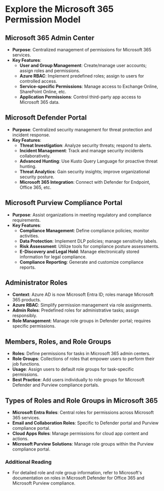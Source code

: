 # Explore the Microsoft 365 Permission Model

## Microsoft 365 Admin Center
- **Purpose**: Centralized management of permissions for Microsoft 365 services.
- **Key Features**:
  - **User and Group Management**: Create/manage user accounts; assign roles and permissions.
  - **Azure RBAC**: Implement predefined roles; assign to users for controlled access.
  - **Service-specific Permissions**: Manage access to Exchange Online, SharePoint Online, etc.
  - **Application Permissions**: Control third-party app access to Microsoft 365 data.

## Microsoft Defender Portal
- **Purpose**: Centralized security management for threat protection and incident response.
- **Key Features**:
  - **Threat Investigation**: Analyze security threats; respond to alerts.
  - **Incident Management**: Track and manage security incidents collaboratively.
  - **Advanced Hunting**: Use Kusto Query Language for proactive threat hunting.
  - **Threat Analytics**: Gain security insights; improve organizational security posture.
  - **Microsoft 365 Integration**: Connect with Defender for Endpoint, Office 365, etc.

## Microsoft Purview Compliance Portal
- **Purpose**: Assist organizations in meeting regulatory and compliance requirements.
- **Key Features**:
  - **Compliance Management**: Define compliance policies; monitor activities.
  - **Data Protection**: Implement DLP policies; manage sensitivity labels.
  - **Risk Assessment**: Utilize tools for compliance posture assessments.
  - **E-Discovery and Legal Hold**: Manage electronically stored information for legal compliance.
  - **Compliance Reporting**: Generate and customize compliance reports.

## Administrator Roles
- **Context**: Azure AD is now Microsoft Entra ID; roles manage Microsoft 365 products.
- **Azure RBAC**: Simplify permission management via role assignments.
- **Admin Roles**: Predefined roles for administrative tasks; assign responsibly.
- **Role Management**: Manage role groups in Defender portal; requires specific permissions.

## Members, Roles, and Role Groups
- **Roles**: Define permissions for tasks in Microsoft 365 admin centers.
- **Role Groups**: Collections of roles that empower users to perform their job functions.
- **Usage**: Assign users to default role groups for task-specific permissions.
- **Best Practice**: Add users individually to role groups for Microsoft Defender and Purview compliance portals.

## Types of Roles and Role Groups in Microsoft 365
- **Microsoft Entra Roles**: Central roles for permissions across Microsoft 365 services.
- **Email and Collaboration Roles**: Specific to Defender portal and Purview compliance portal.
- **Cloud Apps Roles**: Manage permissions for cloud app content and actions.
- **Microsoft Purview Solutions**: Manage role groups within the Purview compliance portal.

### Additional Reading
- For detailed role and role group information, refer to Microsoft's documentation on roles in Microsoft Defender for Office 365 and Microsoft Purview compliance.